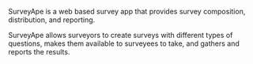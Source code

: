 SurveyApe is a web based survey app that provides survey composition, distribution, and reporting.

SurveyApe allows surveyors to create surveys with different types of questions, makes them available to surveyees to take, and gathers and reports the results.
